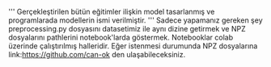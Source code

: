 '''
Gerçekleştirilen bütün eğitimler ilişkin model tasarlanmış ve programlarada modellerin ismi verilmiştir.
'''
Sadece yapamanız gereken şey preprocessing.py dosyasını datasetimiz ile aynı dizine getirmek ve NPZ dosyalarını pathlerini
notebook'larda göstermek.
Notebooklar colab üzerinde çalıştırılmış halleridir. Eğer istenmesi durumunda NPZ dosyalarına link:https://github.com/can-ok den ulaşabileceksiniz.

